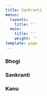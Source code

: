 ```yaml
---
title: Sankranti
menus:
  layouts:
    title: ''
  main:
    title: ''
    weight: ''
template: page
---
```

### **Bhogi**



### **Sankranti**



### **Kanu**

